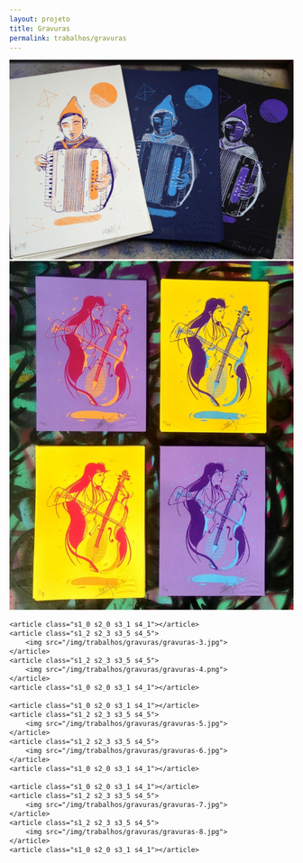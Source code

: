 ```yaml
---
layout: projeto
title: Gravuras
permalink: trabalhos/gravuras
---
```


<section>
	<article class="s1_0 s2_0 s3_1 s4_1"></article>
	<article class="s1_2 s2_3 s3_5 s4_5">
		<img src="/img/trabalhos/gravuras/gravuras-2.jpg">
	</article>
	<article class="s1_2 s2_3 s3_5 s4_5">
		<img src="/img/trabalhos/gravuras/gravuras-1.jpg">
	</article>
	<article class="s1_0 s2_0 s3_1 s4_1"></article>

	<article class="s1_0 s2_0 s3_1 s4_1"></article>
	<article class="s1_2 s2_3 s3_5 s4_5">
		<img src="/img/trabalhos/gravuras/gravuras-3.jpg">
	</article>
	<article class="s1_2 s2_3 s3_5 s4_5">
		<img src="/img/trabalhos/gravuras/gravuras-4.png">
	</article>
	<article class="s1_0 s2_0 s3_1 s4_1"></article>

	<article class="s1_0 s2_0 s3_1 s4_1"></article>
	<article class="s1_2 s2_3 s3_5 s4_5">
		<img src="/img/trabalhos/gravuras/gravuras-5.jpg">
	</article>
	<article class="s1_2 s2_3 s3_5 s4_5">
		<img src="/img/trabalhos/gravuras/gravuras-6.jpg">
	</article>
	<article class="s1_0 s2_0 s3_1 s4_1"></article>

	<article class="s1_0 s2_0 s3_1 s4_1"></article>
	<article class="s1_2 s2_3 s3_5 s4_5">
		<img src="/img/trabalhos/gravuras/gravuras-7.jpg">
	</article>
	<article class="s1_2 s2_3 s3_5 s4_5">
		<img src="/img/trabalhos/gravuras/gravuras-8.jpg">
	</article>
	<article class="s1_0 s2_0 s3_1 s4_1"></article>
</section>